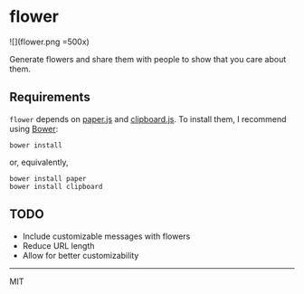 # flower

![](flower.png =500x)

Generate flowers and share them with people to show that you care about them.

## Requirements

`flower` depends on [paper.js](http://paperjs.org/) and
[clipboard.js](https://clipboardjs.com/). To install them, I recommend using
[Bower](https://bower.io):

	bower install

or, equivalently,

	bower install paper
	bower install clipboard

## TODO

- Include customizable messages with flowers
- Reduce URL length
- Allow for better customizability

----
MIT
